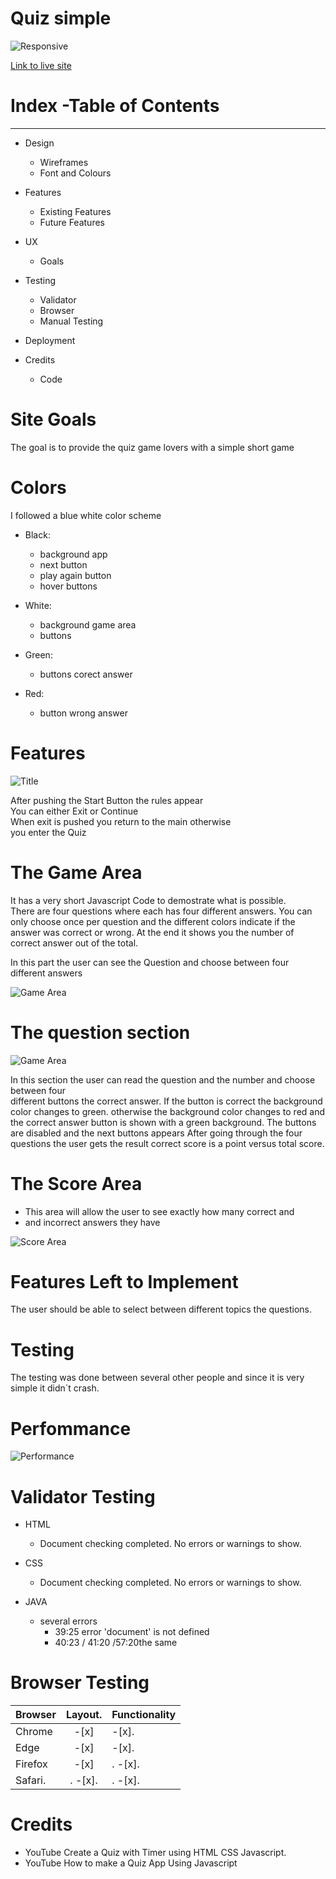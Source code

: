 # Quiz simple

![Responsive](IMG-8199.jpeg)

[Link to live site](https://charly1357.github.io/quizabgabe)

# Index -Table of Contents

***

* Design

  * Wireframes
  * Font and Colours

* Features
  * Existing Features
  * Future Features
* UX
  * Goals
* Testing
  * Validator
  * Browser
  * Manual Testing
* Deployment

* Credits
  * Code

# Site Goals
  
The goal is to provide the quiz game lovers with a simple short  game

# Colors

I followed a blue white color scheme

* Black:
  * background app
  * next button
  * play again button
  * hover buttons

* White:
  * background game area
  * buttons

* Green:
  * buttons corect answer
* Red:
  * button wrong answer

# Features

![Title](title.jpeg)

After pushing the Start Button the rules appear  
You can either Exit or Continue  
When exit is pushed you return to the main otherwise  
you enter the Quiz

# The Game Area

It has a very short Javascript Code to demostrate what is possible.  
There are four questions where each has four different answers.
You can only choose  once per question and the different
colors indicate if the answer was correct or wrong.
At the end it shows you the number of correct answer out of the total.

In this part the user can see the Question and choose between
four different answers

![Game Area](3Picture.jpeg)

# The question section

![Game Area](4Picture.jpeg)

In this section the user can read the question
and the number  and choose between four  
different buttons the correct answer.
If the button is correct the background color changes to green.
otherwise  the background color changes to red and the correct
answer button is shown with a green background.
The buttons are disabled and the next buttons appears
After going through the four questions the user gets the result correct
score is a point versus total score.  

# The Score Area

* This area will allow the user to see exactly how many correct and
* and incorrect answers they have
  
![Score Area](5Picture.jpeg)

# Features Left to Implement

The user should be able to select between different topics the questions.

# Testing

The testing was done between several other people and since it is very
simple it didn´t  crash.

# Perfommance

![Performance](IMG-8218.jpeg)

# Validator Testing

* HTML
  * Document checking completed. No errors or warnings to show.
  
* CSS
  * Document checking completed. No errors or warnings to show.  

* JAVA  
  * several errors
    * 39:25 error 'document' is not defined
    * 40:23 / 41:20 /57:20the same
  
# Browser Testing 

| Browser |    Layout.  | Functionality |
|---------|:-----------:|---------------|
| Chrome  |     -[x]    |     -[x].     |
| Edge    |     -[x]    |     -[x].     |
| Firefox |     -[x]    |.    -[x].     |
| Safari. |.    -[x].   |.    -[x].     |

# Credits

* YouTube Create a Quiz with Timer using HTML CSS Javascript.
* YouTube How to make a Quiz App Using Javascript
